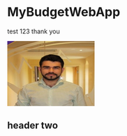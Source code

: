 # MyBudgetWebApp


test 123 thank you

<img src="docs/assets/images/rcm_picture.jpeg" alt="Image description" width="200" height="150">

<h2> header two </2>
